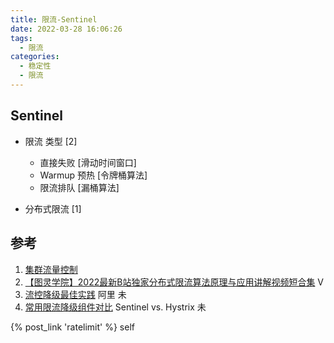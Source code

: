 ```yaml
---
title: 限流-Sentinel
date: 2022-03-28 16:06:26
tags:
  - 限流  
categories: 
  - 稳定性  
  - 限流  
---
```



<p></p>
<!-- more -->



## Sentinel

+ 限流 类型 [2]
  - 直接失败  [滑动时间窗口]
  - Warmup 预热 [令牌桶算法]
  - 限流排队  [漏桶算法]

+ 分布式限流 [1]

## 参考

1.  [集群流量控制](https://sentinelguard.io/zh-cn/docs/cluster-flow-control.html)
2.  [【图灵学院】2022最新B站独家分布式限流算法原理与应用讲解视频短合集](https://www.bilibili.com/video/BV1MP4y1176q?p=11)   V
99. [流控降级最佳实践](https://github.com/www6v/StabilityGuide/blob/master/docs/prevention/resilience/%E6%B5%81%E6%8E%A7%E9%99%8D%E7%BA%A7%E6%9C%80%E4%BD%B3%E5%AE%9E%E8%B7%B5.md)  阿里 未
100. [常用限流降级组件对比](https://github.com/alibaba/Sentinel/wiki/%E5%B8%B8%E7%94%A8%E9%99%90%E6%B5%81%E9%99%8D%E7%BA%A7%E7%BB%84%E4%BB%B6%E5%AF%B9%E6%AF%94) Sentinel vs. Hystrix  未 

{% post_link 'ratelimit' %}  self
